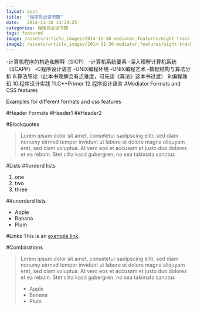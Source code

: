```yaml
---
layout: post
title:  "程序员必读书籍"
date:   2014-11-30 14:34:25
categories: 程序员必读书籍
tags: featured
image: /assets/article_images/2014-11-30-mediator_features/night-track.JPG
image2: /assets/article_images/2014-11-30-mediator_features/night-track-mobile.JPG
---
```

-计算机程序的构造和解释（SICP） 
-计算机系统要素 
-深入理解计算机系统（SCAPP） 
-C程序设计语言 
-UNIX编程环境 
-UNIX编程艺术 
-数据结构与算法分析 
8.算法导论（此本书理解会有点难度，可先读《算法》这本书过渡） 
9.编程珠玑 
10.程序设计实践 
11.C++Primer 
12.程序设计语言 
#Mediator Formats and CSS features

Examples for different formats and css features

#Header Formats
#Header1
##Header2

#Blockquotes
>Lorem ipsum dolor sit amet, consetetur sadipscing elitr, sed diam nonumy eirmod tempor invidunt ut labore et dolore magna aliquyam erat, sed diam voluptua. At vero eos et accusam et justo duo dolores et ea rebum. Stet clita kasd gubergren, no sea takimata sanctus

#Lists
##orderd lists
1. one
2. two
3. three

##unorderd lists
- Apple
- Banana
- Plum

#Links
This is an [example link](http://example.com/ "With a Title").

#Combinations
>Lorem ipsum dolor sit amet, consetetur sadipscing elitr, sed diam nonumy eirmod tempor invidunt ut labore et dolore magna aliquyam erat, sed diam voluptua. At vero eos et accusam et justo duo dolores et ea rebum. Stet clita kasd gubergren, no sea takimata sanctus
>
> - Apple
> - Banana
> - Plum
